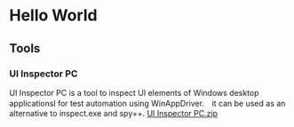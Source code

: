 # Hello World

## Tools

### UI Inspector PC
UI Inspector PC is a tool to inspect UI elements of Windows desktop applicationsl for test automation using WinAppDriver.　it can be used as an alternative to inspect.exe and spy++.
[UI Inspector PC.zip](https://github.com/osmtk/osmtk.github.io/files/12139123/UI.Inspector.PC.zip)
